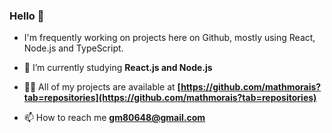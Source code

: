 ### Hello 👋


- I'm frequently working on projects here on Github, mostly using React, Node.js and TypeScript. 
 
- 🌱 I’m currently studying **React.js and Node.js**

- 👨‍💻 All of my projects are available at **[https://github.com/mathmorais?tab=repositories](https://github.com/mathmorais?tab=repositories)**

- 📫 How to reach me **gm80648@gmail.com**
